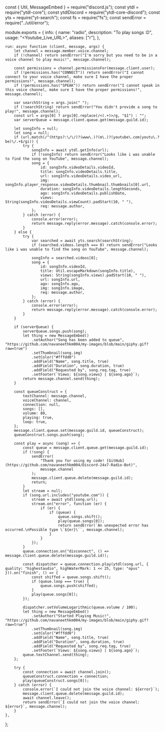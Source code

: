   
const { Util, MessageEmbed } = require("discord.js");
const ytdl = require("ytdl-core");
const ytdlDiscord = require("ytdl-core-discord");
const yts = require("yt-search");
const fs = require("fs");
const sendError = require("../util/error");

module.exports = {
    info: {
        name: "radio",
        description: "To play songs :D",
        usage: "<Youtube_Live_URL>",
        aliases: ["r"],
    },

    run: async function (client, message, args) {
        let channel = message.member.voice.channel;
        if (!channel) return sendError("I'm sorry but you need to be in a voice channel to play music!", message.channel);

        const permissions = channel.permissionsFor(message.client.user);
        if (!permissions.has("CONNECT")) return sendError("I cannot connect to your voice channel, make sure I have the proper permissions!", message.channel);
        if (!permissions.has("SPEAK")) return sendError("I cannot speak in this voice channel, make sure I have the proper permissions!", message.channel);

        var searchString = args.join(" ");
        if (!searchString) return sendError("You didn't provide a song to play!", message.channel);
        const url = args[0] ? args[0].replace(/<(.+)>/g, "$1") : "";
        var serverQueue = message.client.queue.get(message.guild.id);

        let songInfo = null;
        let song = null;
        if (url.match(/^(https?:\/\/)?(www\.)?(m\.)?(youtube\.com|youtu\.?be)\/.+$/gi)) {
            try {
                songInfo = await ytdl.getInfo(url);
                if (!songInfo) return sendError("Looks like i was unable to find the song on YouTube", message.channel);
                song = {
                    id: songInfo.videoDetails.videoId,
                    title: songInfo.videoDetails.title,
                    url: songInfo.videoDetails.video_url,
                    img: songInfo.player_response.videoDetails.thumbnail.thumbnails[0].url,
                    duration: songInfo.videoDetails.lengthSeconds,
                    ago: songInfo.videoDetails.publishDate,
                    views: String(songInfo.videoDetails.viewCount).padStart(10, " "),
                    req: message.author,
                };
            } catch (error) {
                console.error(error);
                return message.reply(error.message).catch(console.error);
            }
        } else {
            try {
                var searched = await yts.search(searchString);
                if (searched.videos.length === 0) return sendError("Looks like i was unable to find the song on YouTube", message.channel);

                songInfo = searched.videos[0];
                song = {
                    id: songInfo.videoId,
                    title: Util.escapeMarkdown(songInfo.title),
                    views: String(songInfo.views).padStart(10, " "),
                    url: songInfo.url,
                    ago: songInfo.ago,
                    img: songInfo.image,
                    req: message.author,
                };
            } catch (error) {
                console.error(error);
                return message.reply(error.message).catch(console.error);
            }
        }

        if (serverQueue) {
            serverQueue.songs.push(song);
            let thing = new MessageEmbed()
                .setAuthor("Song has been added to queue", "https://github.com/navaneethkm004/my-images/blob/main/giphy.gif?raw=true")
                .setThumbnail(song.img)
                .setColor("#fffdd0")
                .addField("Name", song.title, true)
                .addField("Duration", song.duration, true)
                .addField("Requested by", song.req.tag, true)
                .setFooter(`Views: ${song.views} | ${song.ago}`);
            return message.channel.send(thing);
        }

        const queueConstruct = {
            textChannel: message.channel,
            voiceChannel: channel,
            connection: null,
            songs: [],
            volume: 80,
            playing: true,
            loop: true,
        };
        message.client.queue.set(message.guild.id, queueConstruct);
        queueConstruct.songs.push(song);

        const play = async (song) => {
            const queue = message.client.queue.get(message.guild.id);
            if (!song) {
                sendError(
                    "Thank you for using my code! [GitHub](https://github.com/navaneethkm004/Discord-24x7-Radio-Bot)",
                    message.channel
                );
                message.client.queue.delete(message.guild.id);
                return;
            }
            let stream = null;
            if (song.url.includes("youtube.com")) {
                stream = await ytdl(song.url);
                stream.on("error", function (er) {
                    if (er) {
                        if (queue) {
                            queue.songs.shift();
                            play(queue.songs[0]);
                            return sendError(`An unexpected error has occurred.\nPossible type \`${er}\``, message.channel);
                        }
                    }
                });
            }
            queue.connection.on("disconnect", () => message.client.queue.delete(message.guild.id));

            const dispatcher = queue.connection.play(ytdl(song.url, { quality: "highestaudio", highWaterMark: 1 << 25, type: "opus" })).on("finish", () => {
                const shiffed = queue.songs.shift();
                if (queue.loop === true) {
                    queue.songs.push(shiffed);
                }
                play(queue.songs[0]);
            });

            dispatcher.setVolumeLogarithmic(queue.volume / 100);
            let thing = new MessageEmbed()
                .setAuthor("Started Playing Music!", "https://github.com/navaneethkm004/my-images/blob/main/giphy.gif?raw=true")
                .setThumbnail(song.img)
                .setColor("#fffdd0")
                .addField("Name", song.title, true)
                .addField("Duration", song.duration, true)
                .addField("Requested by", song.req.tag, true)
                .setFooter(`Views: ${song.views} | ${song.ago}`);
            queue.textChannel.send(thing);
        };

        try {
            const connection = await channel.join();
            queueConstruct.connection = connection;
            play(queueConstruct.songs[0]);
        } catch (error) {
            console.error(`I could not join the voice channel: ${error}`);
            message.client.queue.delete(message.guild.id);
            await channel.leave();
            return sendError(`I could not join the voice channel: ${error}`, message.channel);
        }
    },
};